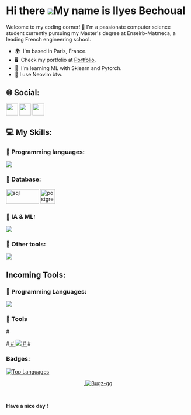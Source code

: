 Hi there ![](https://user-images.githubusercontent.com/18350557/176309783-0785949b-9127-417c-8b55-ab5a4333674e.gif)My name is Ilyes Bechoual
=========================================================================================================================================
Welcome to my coding corner! 🚀 I'm a passionate computer science student currently pursuing my Master's degree at Enseirb-Matmeca, a leading French engineering school.

* 🌍  I'm based in Paris, France.
* 🖥️  Check my portfolio at [Portfolio](https://www.ibechoual-portfolio.codes/).
* 🧠  I'm learning ML with Sklearn and Pytorch.
* 🌱  I use Neovim btw.

<h2 align="left">🌐 Social:</h2>
<p align="left"> <a href="https://www.github.com/Bugz-gg" target="_blank" rel="noreferrer"><img src="https://skillicons.dev/icons?i=github" width="32" height="32" /></a> <a href="https://www.linkedin.com/in/ilyes-bechoual/" target="_blank" rel="noreferrer"><img src="https://skillicons.dev/icons?i=linkedin" width="32" height="32" /></a> <a href="mailto:bechoual.ilyes@gmail.com" target="_blank" rel="noreferrer">
  <img src="https://skillicons.dev/icons?i=gmail" width="32" height="32" />
</a>
</p>

<h2 align="left">💻 My Skills:</h2>

<h3 align="left">🔨 Programming languages:</h3>
<p align="left">
  <img src="https://skillicons.dev/icons?i=python,c,cpp,go,js,ts,html" />
</p>

<h3 align="left">📁 Database:</h3>
  <a href="https://fr.wikipedia.org/wiki/Structured_Query_Language" target="blank" rel="noreferrer"><img src="https://upload.wikimedia.org/wikipedia/commons/8/87/Sql_data_base_with_logo.png" alt="sql" width="90" height="40" /></a>
  <a href="https://www.postgresql.org/" target="blank" rel="noreferrer"><img src="https://upload.wikimedia.org/wikipedia/commons/a/ad/Logo_PostgreSQL.png" alt="postgresql" width="40" height="40" /></a>

<h3 align="left">🧠 IA & ML:</h3>
      <img src="https://skillicons.dev/icons?i=pytorch,sklearn" />

<h3 align="left">🔎 Other tools:</h3>
<p align="left">
  <img src="https://skillicons.dev/icons?i=git,bash,linux,vim,vscode,azure,latex,docker,kubernetes" />
  
<h2 align="left">Incoming Tools:</h2>

<h3 align="left">🔧 Programming Languages:</h3>
  <a href="https://skillicons.dev">
    <img src="https://skillicons.dev/icons?i=rust,zig" />
  </a>
  <h3 align="left">🔧 Tools</h3>
#<p align="left">
  #<a href="https://skillicons.dev">
   # <img src="https://skillicons.dev/icons?i=docker" />
 # </a>
#</p>

<h3 align="left">Badges:</h3>
<a href="https://github.com/Bugz-gg" align="center"><img src="https://github-readme-stats.vercel.app/api/top-langs/?username=Bugz-gg&layout=donut-vertical&langs_count=5&title_color=0891b2&theme=ambient_gradient&hide_border=true&locale=en&custom_title=Top%5%Languages" alt="Top Languages" />
<p>&nbsp;<img align="center" src="https://github-readme-stats.vercel.app/api?username=Bugz-gg&show_icons=true&title_color=0891b2&theme=ambient_gradient&hide_border=true&locale=en&repo=convoychat"
    alt="Bugz-gg" /></p>

<br>
</a>

**Have a nice day !**




<!--
**Bugz-gg/Bugz-gg** is a ✨ _special_ ✨ repository because its `README.md` (this file) appears on your GitHub profile.

Here are some ideas to get you started:

- 🔭 I’m currently working on ...
- 🌱 I’m currently learning ...
- 👯 I’m looking to collaborate on ...
- 🤔 I’m looking for help with ...
- 💬 Ask me about ...
- 📫 How to reach me: ...
- 😄 Pronouns: ...
- ⚡ Fun fact: ...
-->
